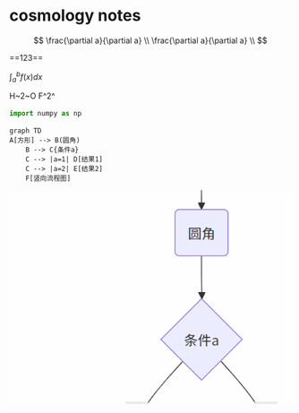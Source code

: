 # cosmology notes


$$
\frac{\partial a}{\partial a} \\
\frac{\partial a}{\partial a} \\
$$

==123==

$\int_a^b f(x)dx$

H~2~O F^2^

```python
import numpy as np
```

```mermaid
graph TD
A[方形] --> B(圆角)
    B --> C{条件a}
    C --> |a=1| D[结果1]
    C --> |a=2| E[结果2]
    F[竖向流程图]
```

![image-20250812232349534](figures/image-20250812232349534.png)
